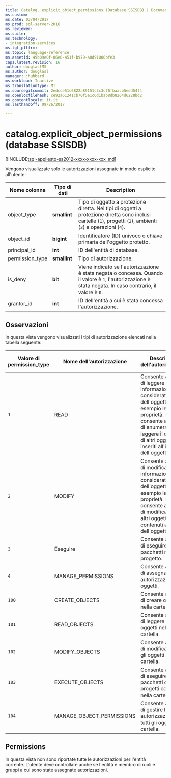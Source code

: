 ```yaml
---
title: Catalog. explicit_object_permissions (Database SSISDB) | Documenti Microsoft
ms.custom: 
ms.date: 03/04/2017
ms.prod: sql-server-2016
ms.reviewer: 
ms.suite: 
ms.technology:
- integration-services
ms.tgt_pltfrm: 
ms.topic: language-reference
ms.assetid: 49b09e0f-06e8-451f-b979-a0d91000bfe3
caps.latest.revision: 16
author: douglaslMS
ms.author: douglasl
manager: jhubbard
ms.workload: Inactive
ms.translationtype: MT
ms.sourcegitcommit: 2edcce51c6822a89151c3c3c76fbaacb5edd54f4
ms.openlocfilehash: ce92a61241cb70f5e1c6d1bab8db8264d6228bd2
ms.contentlocale: it-it
ms.lasthandoff: 09/26/2017

---
```

# <a name="catalogexplicitobjectpermissions-ssisdb-database"></a>catalog.explicit_object_permissions (database SSISDB)
[!INCLUDE[tsql-appliesto-ss2012-xxxx-xxxx-xxx_md](../../includes/tsql-appliesto-ss2012-xxxx-xxxx-xxx-md.md)]

  Vengono visualizzate solo le autorizzazioni assegnate in modo esplicito all'utente.  
  
|Nome colonna|Tipo di dati|Description|  
|-----------------|---------------|-----------------|  
|object_type|**smallint**|Tipo di oggetto a protezione diretta. Nei tipi di oggetti a protezione diretta sono inclusi cartelle (`1`), progetti (`2`), ambienti (`3`) e operazioni (`4`).|  
|object_id|**bigint**|Identificatore (ID) univoco o chiave primaria dell'oggetto protetto.|  
|principal_id|**int**|ID dell'entità di database.|  
|permission_type|**smallint**|Tipo di autorizzazione.|  
|is_deny|**bit**|Viene indicato se l'autorizzazione è stata negata o concessa. Quando il valore è `1`, l'autorizzazione è stata negata. In caso contrario, il valore è `0`.|  
|grantor_id|**int**|ID dell'entità a cui è stata concessa l'autorizzazione.|  
  
## <a name="remarks"></a>Osservazioni  
 In questa vista vengono visualizzati i tipi di autorizzazione elencati nella tabella seguente:  
  
|Valore di permission_type|Nome dell'autorizzazione|Descrizione dell'autorizzazione|Tipi di oggetti applicabili|  
|----------------------------|---------------------|----------------------------|-----------------------------|  
|`1`|READ|Consente all'entità di leggere le informazioni considerate parte dell'oggetto, ad esempio le proprietà. Non consente all'entità di enumerare o leggere il contenuto di altri oggetti inseriti all'interno dell'oggetto.|Cartella, progetto, ambiente, operazione|  
|`2`|MODIFY|Consente all'entità di modificare le informazioni considerate parte dell'oggetto, ad esempio le proprietà. Non consente all'entità di modificare gli altri oggetti contenuti all'interno dell'oggetto.|Cartella, progetto, ambiente, operazione|  
|`3`|Eseguire|Consente all'entità di eseguire tutti i pacchetti nel progetto.|Progetto|  
|`4`|MANAGE_PERMISSIONS|Consente all'entità di assegnare autorizzazioni agli oggetti.|Cartella, progetto, ambiente, operazione|  
|`100`|CREATE_OBJECTS|Consente all'entità di creare oggetti nella cartella.|Cartella|  
|`101`|READ_OBJECTS|Consente all'entità di leggere tutti gli oggetti nella cartella.|Cartella|  
|`102`|MODIFY_OBJECTS|Consente all'entità di modificare tutti gli oggetti nella cartella.|Cartella|  
|`103`|EXECUTE_OBJECTS|Consente all'entità di eseguire tutti i pacchetti di tutti i progetti contenuti nella cartella.|Cartella|  
|`104`|MANAGE_OBJECT_PERMISSIONS|Consente all'entità di gestire le autorizzazioni su tutti gli oggetti nella cartella.|Cartella|  
  
## <a name="permissions"></a>Permissions  
 In questa vista non sono riportate tutte le autorizzazioni per l'entità corrente. L'utente deve controllare anche se l'entità è membro di ruoli e gruppi a cui sono state assegnate autorizzazioni.  
  
  

